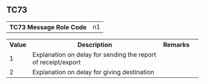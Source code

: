 ## TC73
<table>
 <tr>
  <th>
   TC73 Message Role Code
  </th>
  <td>
   n1
  </td>
 </tr>
</table>
<table>
 <tr>
  <th>
   Value
  </th>
  <th>
   Description
  </th>
  <th>
   Remarks
  </th>
 </tr>
 <tr>
  <td>
   1
  </td>
  <td>
   Explanation on delay for sending the report of receipt/export
  </td>
  <td>
  </td>
  <td>
  </td>
 </tr>
 <tr>
  <td>
   2
  </td>
  <td>
   Explanation on delay for giving destination
  </td>
  <td>
  </td>
  <td>
  </td>
 </tr>
</table>
